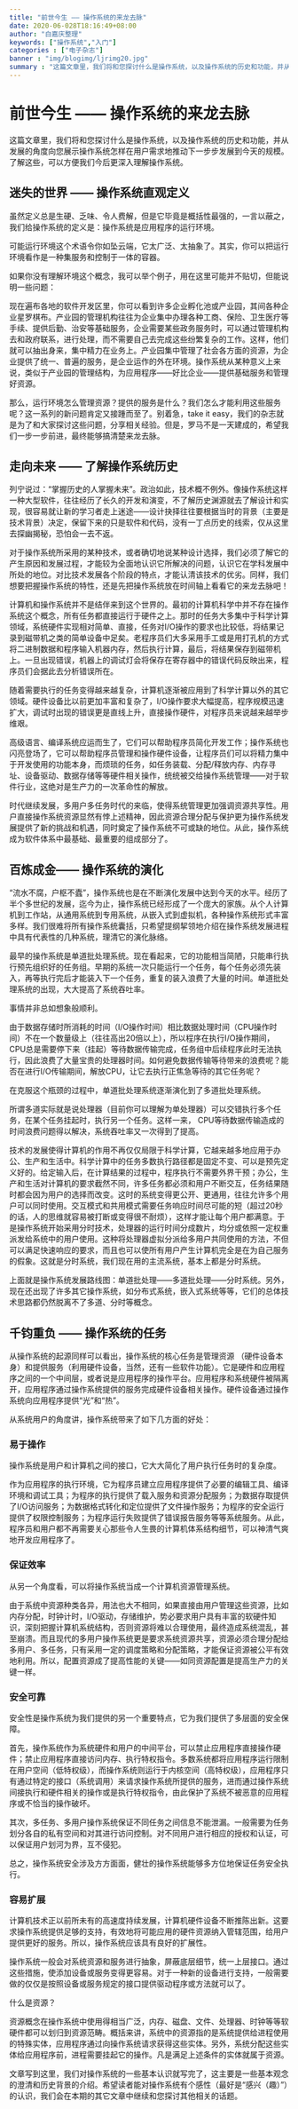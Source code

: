 ```yaml
---
title: "前世今生 ―― 操作系统的来龙去脉"
date: 2020-06-028T18:16:49+08:00
author: "白嘉庆整理"
keywords: ["操作系统","入门"]
categories : ["电子杂志"]
banner : "img/blogimg/ljrimg20.jpg"
summary : "这篇文章里，我们将和您探讨什么是操作系统，以及操作系统的历史和功能，并从发展的角度向您展示操作系统怎样在用户需求地推动下一步步发展到今天的规模。了解这些，可以方便我们今后更深入理解操作系统。"
---
```


# 前世今生 ―― 操作系统的来龙去脉

这篇文章里，我们将和您探讨什么是操作系统，以及操作系统的历史和功能，并从发展的角度向您展示操作系统怎样在用户需求地推动下一步步发展到今天的规模。了解这些，可以方便我们今后更深入理解操作系统。

## 迷失的世界 ―― 操作系统直观定义

虽然定义总是生硬、乏味、令人费解，但是它毕竟是概括性最强的，一言以蔽之，我们给操作系统的定义是：操作系统是应用程序的运行环境。

可能运行环境这个术语令你如坠云端，它太广泛、太抽象了。其实，你可以把运行环境看作是一种集服务和控制于一体的容器。

如果你没有理解环境这个概念，我可以举个例子，用在这里可能并不贴切，但能说明一些问题：

现在遍布各地的软件开发区里，你可以看到许多企业孵化池或产业园，其间各种企业星罗棋布。产业园的管理机构往往为企业集中办理各种工商、保险、卫生医疗等手续、提供后勤、治安等基础服务，企业需要某些政务服务时，可以通过管理机构去和政府联系，进行处理，而不需要自己去完成这些纷繁复杂的工作。这样，他们就可以抽出身来，集中精力在业务上。产业园集中管理了社会各方面的资源，为企业提供了统一、普遍的服务，是企业运作的外在环境。操作系统从某种意义上来说，类似于产业园的管理结构，为应用程序――好比企业――提供基础服务和管理好资源。

那么，运行环境怎么管理资源？提供的服务是什么？我们怎么才能利用这些服务呢？这一系列的新问题肯定又接踵而至了。别着急，take it easy，我们的杂志就是为了和大家探讨这些问题，分享相关经验。但是，罗马不是一天建成的，希望我们一步一步前进，最终能够搞清楚来龙去脉。

## 走向未来 ―― 了解操作系统历史

列宁说过：“掌握历史的人掌握未来”。政治如此，技术概不例外。像操作系统这样一种大型软件，往往经历了长久的开发和演变，不了解历史渊源就去了解设计和实现，很容易就让新的学习者走上迷途――设计抉择往往要根据当时的背景（主要是技术背景）决定，保留下来的只是软件和代码，没有一丁点历史的线索，仅从这里去探幽揭秘，恐怕会一去不返。

对于操作系统所采用的某种技术，或者确切地说某种设计选择，我们必须了解它的产生原因和发展过程，才能较为全面地认识它所解决的问题，认识它在学科发展中所处的地位。对比技术发展各个阶段的特点，才能认清该技术的优劣。同样，我们想要把握操作系统的特性，还是先把操作系统放在时间轴上看看它的来龙去脉吧！

计算机和操作系统并不是结伴来到这个世界的。最初的计算机科学中并不存在操作系统这个概念，所有任务都直接运行于硬件之上。那时的任务大多集中于科学计算领域，系统硬件实现相对简单、直接，任务对I/O操作的要求也比较低，将结果记录到磁带机之类的简单设备中足矣。老程序员们大多采用手工或是用打孔机的方式将二进制数据和程序输入机器内存，然后执行计算，最后，将结果保存到磁带机上。一旦出现错误，机器上的调试灯会将保存在寄存器中的错误代码反映出来，程序员们会据此去分析错误所在。

随着需要执行的任务变得越来越复杂，计算机逐渐被应用到了科学计算以外的其它领域。硬件设备比以前更加丰富和复杂了，I/O操作要求大幅提高，程序规模迅速扩大，调试时出现的错误更是直线上升，直接操作硬件，对程序员来说越来越举步维艰。

高级语言、编译系统应运而生了，它们可以帮助程序员简化开发工作；操作系统也闪亮登场了，它可以帮助程序员管理和操作硬件设备，让程序员们可以将精力集中于开发使用的功能本身，而烦琐的任务，如任务装载、分配/释放内存、内存寻址、设备驱动、数据存储等等硬件相关操作，统统被交给操作系统管理――对于软件行业，这绝对是生产力的一次革命性的解放。

时代继续发展，多用户多任务时代的来临，使得系统管理更加强调资源共享性。用户直接操作系统资源显然有悖上述精神，因此资源合理分配与保护更为操作系统发展提供了新的挑战和机遇，同时奠定了操作系统不可或缺的地位。从此，操作系统成为软件体系中最基础、最重要的组成部分了。

## 百炼成金―― 操作系统的演化 

“流水不腐，户枢不蠹”，操作系统也是在不断演化发展中达到今天的水平。经历了半个多世纪的发展，迄今为止，操作系统已经形成了一个庞大的家族。从个人计算机到工作站，从通用系统到专用系统，从嵌入式到虚拟机，各种操作系统形式丰富多样。我们很难将所有操作系统囊括，只希望提纲挈领地介绍在操作系统发展进程中具有代表性的几种系统，理清它的演化脉络。

最早的操作系统是单道批处理系统。现在看起来，它的功能相当简陋，只能串行执行预先组织好的任务组。早期的系统一次只能运行一个任务，每个任务必须先装入，再等执行完后才能装入下一个任务，重复的装入浪费了大量的时间。单道批处理系统的出现，大大提高了系统吞吐率。

事情并非总如想象般顺利。

由于数据存储时所消耗的时间（I/O操作时间）相比数据处理时间（CPU操作时间）不在一个数量级上（往往高出20倍以上），所以程序在执行I/O操作期间，CPU总是需要停下来（挂起）等待数据传输完成，任务组中后续程序此时无法执行，因此浪费了大量宝贵的处理器时间。如何避免数据传输等待带来的浪费呢？能否在进行I/O传输期间，解放CPU，让它去执行正焦急等待的其它任务呢？

在克服这个瓶颈的过程中，单道批处理系统逐渐演化到了多道批处理系统。

所谓多道实际就是说处理器（目前你可以理解为单处理器）可以交错执行多个任务，在某个任务挂起时，执行另一个任务。这样一来， CPU等待数据传输造成的时间浪费问题得以解决，系统吞吐率又一次得到了提高。

技术的发展使得计算机的作用不再仅仅局限于科学计算，它越来越多地应用于办公、生产和生活中。科学计算中的任务多数执行路径都是固定不变、可以是预先定义好的。给定输入后，在计算结果的过程中，程序执行不需要外界干预；办公，生产和生活对计算机的要求截然不同，许多任务都必须和用户不断交互，任务结果随时都会因为用户的选择而改变。这时的系统变得更公开、更通用，往往允许多个用户可以同时使用。交互模式和共用模式需要任务响应时间尽可能的短（超过20秒的话，人的思维就容易被打断或变得很不耐烦），这样才能让每个用户都满意。于是操作系统开始采用分时技术，处理器的运行时间分成数片，均分或依照一定权重派发给系统中的用户使用。这种将处理器虚拟分派给多用户共同使用的方法，不但可以满足快速响应的要求，而且也可以使所有用户产生计算机完全是在为自己服务的假象。这就是分时系统，我们现在用的主流系统，基本上都是分时系统。

上面就是操作系统发展路线图：单道批处理――多道批处理――分时系统。另外，现在还出现了许多其它操作系统，如分布式系统，嵌入式系统等等，它们的总体技术思路都仍然脱离不了多道、分时等概念。 

## 千钧重负 ―― 操作系统的任务

从操作系统的起源同样可以看出，操作系统的核心任务是管理资源      （硬件设备本身）和提供服务（利用硬件设备，当然，还有一些软件功能）。它是硬件和应用程序之间的一个中间层，或者说是应用程序的操作平台。应用程序和系统硬件被隔离开，应用程序通过操作系统提供的服务完成硬件设备相关操作。硬件设备通过操作系统向应用程序提供“光”和“热”。

从系统用户的角度讲，操作系统带来了如下几方面的好处：

### 易于操作

操作系统是用户和计算机之间的接口，它大大简化了用户执行任务时的复杂度。

作为应用程序的执行环境，它为程序员建立应用程序提供了必要的编辑工具、编译环境和调试工具；为程序的执行提供了载入服务和资源分配服务；为数据存取提供了I/O访问服务；为数据格式转化和定位提供了文件操作服务；为程序的安全运行提供了权限控制服务；为程序运行失败提供了错误报告服务等等系统服务。从此，程序员和用户都不再需要关心那些令人生畏的计算机体系结构细节，可以神清气爽地开发应用程序了。

### 保证效率

从另一个角度看，可以将操作系统当成一个计算机资源管理系统。

由于系统中资源种类各异，用法也大不相同，如果直接由用户管理这些资源，比如内存分配，时钟计时，I/O驱动，存储维护，势必要求用户具有丰富的软硬件知识，深刻把握计算机系统结构，否则资源将难以合理使用，最终造成系统混乱，甚至崩溃。而且现代的多用户操作系统更是要求系统资源共享，资源必须合理分配给多用户、多任务，只有采用一定的调度策略和分配策略，才能保证资源被公平有效地利用。所以，配置资源成了提高性能的关键――如同资源配置是提高生产力的关键一样。   

### 安全可靠

安全性是操作系统为我们提供的另一个重要特点，它为我们提供了多层面的安全保障。

首先，操作系统作为系统硬件和用户的中间平台，可以禁止应用程序直接操作硬件；禁止应用程序直接访问内存、执行特权指令。多数系统都将应用程序运行限制在用户空间（低特权级），而操作系统则运行于内核空间（高特权级），应用程序只有通过特定的接口（系统调用）来请求操作系统所提供的服务，进而通过操作系统间接执行和硬件相关的操作或是执行特权指令，由此保护了系统不被恶意的应用程序或不恰当的操作破坏。

其次，多任务、多用户操作系统保证不同任务之间信息不能泄漏。一般需要为任务划分各自的私有空间和对其进行访问控制。对不同用户进行相应的授权和认证，可以保证用户划河为界，互不侵犯。

总之，操作系统安全涉及方方面面，健壮的操作系统能够多方位地保证任务安全执行。

### 容易扩展

计算机技术正以前所未有的高速度持续发展，计算机硬件设备不断推陈出新。这要求操作系统提供足够的支持，有效地将可能应用的硬件资源纳入管辖范围，给用户提供更好的服务。所以，操作系统应该具有良好的扩展性。

操作系统一般会对系统资源和服务进行抽象，屏蔽底层细节，统一上层接口。通过这些措施，使添加设备或服务变得更容易。对于一种新的设备进行支持，一般需要做的仅仅是按照设备或服务规定的接口提供驱动程序或方法就可以了。

什么是资源？

资源概念在操作系统中使用得相当广泛，内存、磁盘、文件、处理器、时钟等等软硬件都可以划归到资源范畴。概括来讲，系统中的资源指的是系统提供给进程使用的特殊实体，应用程序通过向操作系统请求获得这些实体。另外，系统分配这些实体给应用程序前，进程需要挂起它的操作。凡是满足上述条件的实体就属于资源。

文章写到这里，我们对操作系统的一些基本认识就写完了，这主要是一些基本观念的澄清和历史背景的介绍。希望读者能对操作系统有个感性（最好是“感兴（趣）”）的认识，我们会在本期的其它文章中继续和您探讨其他相关的话题。

 